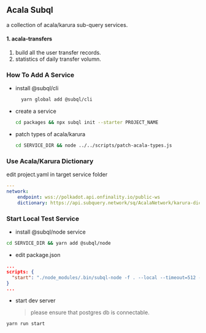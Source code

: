## Acala Subql

a collection of acala/karura sub-query services.

#### 1. acala-transfers

1. build all the user transfer records.
2. statistics of daily transfer volumn.

### How To Add A Service

-   install @subql/cli

    ```bash
      yarn global add @subql/cli
    ```

-   create a service

    ```bash
    cd packages && npx subql init --starter PROJECT_NAME
    ```

-   patch types of acala/karura
    ```bash
    cd SERVICE_DIR && node ../../scripts/patch-acala-types.js
    ```

### Use Acala/Karura Dictionary

edit project.yaml in target service folder

```yaml
---
network:
    endpoint: wss://polkadot.api.onfinality.io/public-ws
    dictionary: https://api.subquery.network/sq/AcalaNetwork/karura-dictionary
```

### Start Local Test Service

-   install @subql/node service

```bash
cd SERVICE_DIR && yarn add @subql/node
```

-   edit package.json

```json
...
scripts: {
  "start": "./node_modules/.bin/subql-node -f . --local --timeout=512 --batch-size=100 --port=3123"
}
...
```

-   start dev server
    > please ensure that postgres db is connectable.

```bash
yarn run start
```

